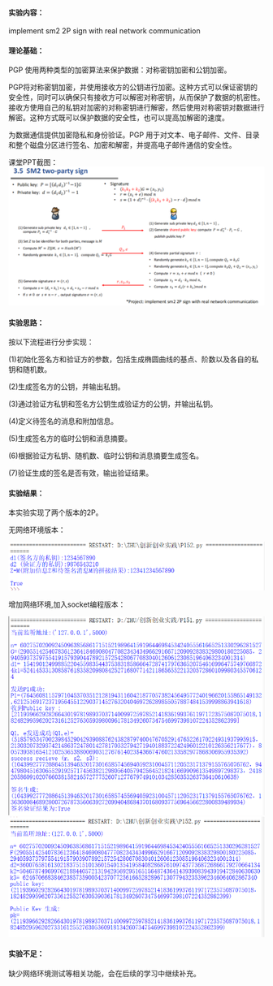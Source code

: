 #### 实验内容：
implement sm2 2P sign with real network communication
#### 理论基础：
PGP 使用两种类型的加密算法来保护数据：对称密钥加密和公钥加密。

PGP将对称密钥加密，并使用接收方的公钥进行加密。这种方式可以保证密钥的安全性，同时可以确保只有接收方可以解密对称密钥，从而保护了数据的机密性。接收方使用自己的私钥对加密的对称密钥进行解密，然后使用对称密钥对数据进行解密。这种方式既可以保护数据的安全性，也可以提高加解密的速度。

为数据通信提供加密隐私和身份验证。PGP 用于对文本、电子邮件、文件、目录和整个磁盘分区进行签名、加密和解密，并提高电子邮件通信的安全性。

课堂PPT截图：
![img](https://github.com/Azzzting/homework-group-48/blob/main/Project15/img/1.png)
#### 实验思路：
按以下流程进行分步实现：

(1)初始化签名方和验证方的参数，包括生成椭圆曲线的基点、阶数以及各自的私钥和随机数。

(2)生成签名方的公钥，并输出私钥。

(3)通过验证方私钥和签名方公钥生成验证方的公钥，并输出私钥。

(4)定义待签名的消息和附加信息。

(5)生成签名方的临时公钥和消息摘要。

(6)根据验证方私钥、随机数、临时公钥和消息摘要生成签名。

(7)验证生成的签名是否有效，输出验证结果。
#### 实验结果：
本实验实现了两个版本的2P。

无网络环境版本：

![img](https://github.com/Azzzting/homework-group-48/blob/main/Project15/img/2.png)

增加网络环境,加入socket编程版本：

![img](https://github.com/Azzzting/homework-group-48/blob/main/Project15/img/3.png)
![img](https://github.com/Azzzting/homework-group-48/blob/main/Project15/img/4.png)
#### 实验不足：
缺少网络环境测试等相关功能，会在后续的学习中继续补充。

